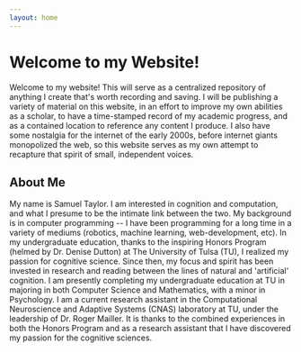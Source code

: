 ```yaml
---
layout: home
---
```


# Welcome to my Website!

Welcome to my website! This will serve as a centralized repository of anything I create that's worth recording and saving. I will be publishing a variety of material on this website, in an effort to improve my own abilities as a scholar, to have a time-stamped record of my academic progress, and as a contained location to reference any content I produce. I also have some nostalgia for the internet of the early 2000s, before internet giants monopolized the web, so this website serves as my own attempt to recapture that spirit of small, independent voices.

## About Me

My name is Samuel Taylor. I am interested in cognition and computation, and what I presume to be the intimate link between the two. My background is in computer programming -- I have been programming for a long time in a variety of mediums (robotics, machine learning, web-development, etc). In my undergraduate education, thanks to the inspiring Honors Program (helmed by Dr. Denise Dutton) at The University of Tulsa (TU), I realized my passion for cognitive science. Since then, my focus and spirit has been invested in research and reading between the lines of natural and 'artificial' cognition. I am presently completing my undergraduate education at TU in majoring in both Computer Science and Mathematics, with a minor in Psychology. I am a current research assistant in the Computational Neuroscience and Adaptive Systems (CNAS) laboratory at TU, under the leadership of Dr. Roger Mailler. It is thanks to the combined experiences in both the Honors Program and as a research assistant that I have discovered my passion for the cognitive sciences.